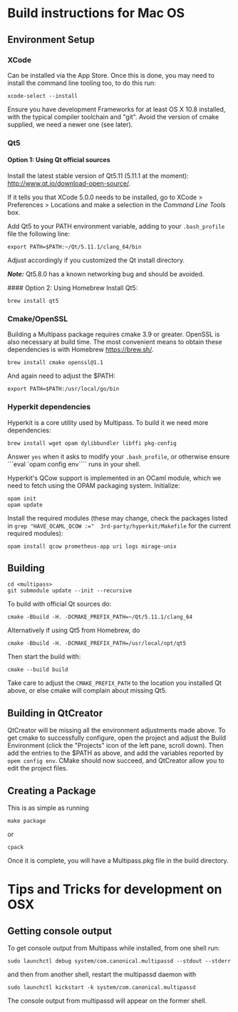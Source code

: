 Build instructions for Mac OS
=============================

Environment Setup
-----------------
### XCode
Can be installed via the App Store. Once this is done, you may need to install the command line tooling too, to do this run:

    xcode-select --install

Ensure you have development Frameworks for at least OS X 10.8 installed, with the typical compiler toolchain and "git". Avoid the version of cmake supplied, we need a newer one (see later).

### Qt5
#### Option 1: Using Qt official sources
Install the latest stable version of Qt5.11 (5.11.1 at the moment): <http://www.qt.io/download-open-source/>.

If it tells you that XCode 5.0.0 needs to be installed, go to XCode > Preferences > Locations and make a selection in the _Command Line Tools_ box.

Add Qt5 to your PATH environment variable, adding to your `.bash_profile` file the following line:

    export PATH=$PATH:~/Qt/5.11.1/clang_64/bin

Adjust accordingly if you customized the Qt install directory.

***Note:*** Qt5.8.0 has a known networking bug and should be avoided.

#### Option 2: Using Homebrew
Install Qt5:

    brew install qt5

### Cmake/OpenSSL
Building a Multipass package requires cmake 3.9 or greater. OpenSSL is also necessary at build time. The most convenient means to obtain these dependencies is with Homebrew <https://brew.sh/>.

    brew install cmake openssl@1.1

And again need to adjust the $PATH:

    export PATH=$PATH:/usr/local/go/bin

### Hyperkit dependencies
Hyperkit is a core utility used by Multipass. To build it we need more dependencies:

    brew install wget opam dylibbundler libffi pkg-config

Answer `yes` when it asks to modify your `.bash_profile`, or otherwise ensure ```eval `opam config env```` runs in your shell.

Hyperkit's QCow support is implemented in an OCaml module, which we need to fetch using the OPAM packaging system. Initialize:

    opam init
    opam update

Install the required modules (these may change, check the packages listed in `grep "HAVE_OCAML_QCOW :="  3rd-party/hyperkit/Makefile` for the current required modules):

    opam install qcow prometheus-app uri logs mirage-unix

Building
---------------------------------------
    cd <multipass>
    git submodule update --init --recursive

To build with official Qt sources do:

    cmake -Bbuild -H. -DCMAKE_PREFIX_PATH=~/Qt/5.11.1/clang_64

Alternatively if using Qt5 from Homebrew, do

    cmake -Bbuild -H. -DCMAKE_PREFIX_PATH=/usr/local/opt/qt5

Then start the build with:

    cmake --build build

Take care to adjust the `CMAKE_PREFIX_PATH` to the location you installed Qt above, or else cmake will complain about missing Qt5.

Building in QtCreator
---------------------
QtCreator will be missing all the environment adjustments made above. To get cmake to successfully configure, open the project and adjust the Build Environment (click the "Projects" icon of the left pane, scroll down). Then add the entries to the $PATH as above, and add the variables reported by `opem config env`. CMake should now succeed, and QtCreator allow you to edit the project files.


Creating a Package
------------------
This is as simple as running

    make package

or

    cpack

Once it is complete, you will have a Multipass.pkg file in the build directory.


Tips and Tricks for development on OSX
======================================

Getting console output
----------------------
To get console output from Multipass while installed, from one shell run:

    sudo launchctl debug system/com.canonical.multipassd --stdout --stderr

and then from another shell, restart the multipassd daemon with

    sudo launchctl kickstart -k system/com.canonical.multipassd

The console output from multipassd will appear on the former shell.

